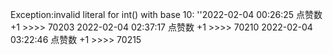 Exception:invalid literal for int() with base 10: ''2022-02-04  00:26:25   点赞数 +1 >>>> 70203
2022-02-04  02:37:17   点赞数 +1 >>>> 70210
2022-02-04  03:22:46   点赞数 +1 >>>> 70215

